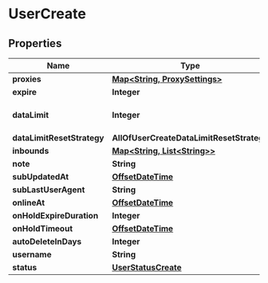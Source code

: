 # UserCreate

## Properties
Name | Type | Description | Notes
------------ | ------------- | ------------- | -------------
**proxies** | [**Map&lt;String, ProxySettings&gt;**](ProxySettings.md) |  |  [optional]
**expire** | **Integer** |  |  [optional]
**dataLimit** | **Integer** | data_limit can be 0 or greater |  [optional]
**dataLimitResetStrategy** | **AllOfUserCreateDataLimitResetStrategy** |  |  [optional]
**inbounds** | [**Map&lt;String, List&lt;String&gt;&gt;**](List.md) |  |  [optional]
**note** | **String** |  |  [optional]
**subUpdatedAt** | [**OffsetDateTime**](OffsetDateTime.md) |  |  [optional]
**subLastUserAgent** | **String** |  |  [optional]
**onlineAt** | [**OffsetDateTime**](OffsetDateTime.md) |  |  [optional]
**onHoldExpireDuration** | **Integer** |  |  [optional]
**onHoldTimeout** | [**OffsetDateTime**](OffsetDateTime.md) |  |  [optional]
**autoDeleteInDays** | **Integer** |  |  [optional]
**username** | **String** |  | 
**status** | [**UserStatusCreate**](UserStatusCreate.md) |  |  [optional]
